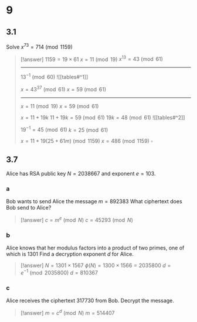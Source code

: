 # 9

## 3.1

Solve $x^{73}=714 \pmod{1159}$

> [!answer]
> $1159=19\times61$
> $x=11\pmod{19}$
> $x^{13}=43\pmod{61}$
> 
> ---
> 
> $13^{-1}\pmod{60}$
> ![[tables#^1]]
> 
> $x=43^{37}\pmod{61}$
> $x=59\pmod{61}$
> 
> ---
> 
> $x=11\pmod{19}$
> $x=59\pmod{61}$
> 
> $x=11+19k$
> $11+19k=59\pmod{61}$
> $19k=48\pmod{61}$
> ![[tables#^2]]
> 
> $19^{-1}=45\pmod{61}$
> $k=25\pmod{61}$
> 
> $x=11+19(25+61m)\pmod{1159}$
> $x=486\pmod{1159}$
> $\square$

## 3.7

Alice has RSA public key $N=2038667$ and exponent $e=103$.

### a

Bob wants to send Alice the message $m=892383$ What ciphertext does Bob send to Alice?

> [!answer]
> $c=m^{e}\pmod N$
> $c=45293\pmod N$

### b

Alice knows that her modulus factors into a product of two primes, one of which is $1301$ Find a decryption exponent $d$ for Alice.

> [!answer]
> $N=1301\times1567$
> $\phi(N)=1300\times1566=2035800$
> $d=e^{-1}\pmod{2035800}$
> $d=810367$

### c

Alice receives the ciphertext $317730$ from Bob. Decrypt the message.

> [!answer]
> $m=c^{d}\pmod N$
> $m=514407$
